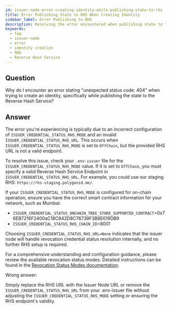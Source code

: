 ```yaml
---
id: issuer-node-error-creating-identity-while-publishing-state-to-rhs
title: Error Publishing State to RHS When Creating Identity
sidebar_label: Error Publishing to RHS
description: Resolving the error encountered when publishing state to the RHS during identity creation.
keywords:
  - faq
  - issuer-node
  - error
  - identity creation
  - RHS
  - Reverse Hash Service
---
```


## Question

Why do I encounter an error stating "unexpected status code: 404" when trying to create an identity, specifically while publishing the state to the Reverse Hash Service?

## Answer

The error you're experiencing is typically due to an incorrect configuration of `ISSUER_CREDENTIAL_STATUS_RHS_MODE` and an invalid `ISSUER_CREDENTIAL_STATUS_RHS_URL`. This occurs when `ISSUER_CREDENTIAL_STATUS_RHS_MODE` is set to `OffChain`, but the provided RHS URL is not a valid endpoint.

To resolve this issue, check your `.env-issuer` file for the `ISSUER_CREDENTIAL_STATUS_RHS_MODE` value. If it is set to `OffChain`, you must specify a valid Reverse Hash Service Endpoint in `ISSUER_CREDENTIAL_STATUS_RHS_URL`. For example, you could use our staging RHS: `https://rhs-staging.polygonid.me/`.

If your `ISSUER_CREDENTIAL_STATUS_RHS_MODE` is configured for on-chain operation, ensure you have the correct smart contract information for your network, such as Mumbai:

- `ISSUER_CREDENTIAL_STATUS_ONCHAIN_TREE_STORE_SUPPORTED_CONTRACT`=0x76EB7216F2400aC18C842D8C76739F3B8E619DB9
- `ISSUER_CREDENTIAL_STATUS_RHS_CHAIN_ID`=8001

Choosing `ISSUER_CREDENTIAL_STATUS_RHS_URL=None` indicates that the issuer node will handle revocation credential status resolution internally, and no further RHS setup is required.

For a comprehensive understanding and configuration guidance, please review the available revocation status modes. Detailed instructions can be found in the [Revocation Status Modes documentation](../../../docs/issuer/issuer-configuration.md/#revocation-status).

<div className="hidden">
Wrong answer:

Simply replace the RHS URL with the Issuer Node URL or remove the `ISSUER_CREDENTIAL_STATUS_RHS_URL` from your .env-issuer file without adjusting the `ISSUER_CREDENTIAL_STATUS_RHS_MODE` setting or ensuring the RHS endpoint's validity.

</div>
